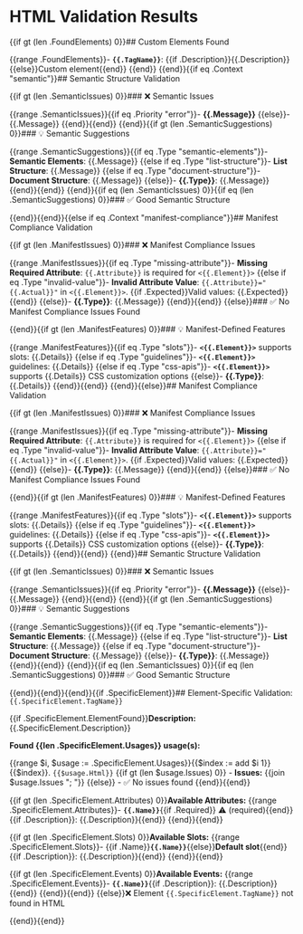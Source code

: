 # HTML Validation Results

{{if gt (len .FoundElements) 0}}## Custom Elements Found

{{range .FoundElements}}- **`{{.TagName}}`**: {{if .Description}}{{.Description}}{{else}}Custom element{{end}}
{{end}}
{{end}}{{if eq .Context "semantic"}}## Semantic Structure Validation

{{if gt (len .SemanticIssues) 0}}### ❌ Semantic Issues

{{range .SemanticIssues}}{{if eq .Priority "error"}}- **{{.Message}}**
{{else}}- {{.Message}}
{{end}}{{end}}
{{end}}{{if gt (len .SemanticSuggestions) 0}}### 💡 Semantic Suggestions

{{range .SemanticSuggestions}}{{if eq .Type "semantic-elements"}}- **Semantic Elements**: {{.Message}}
{{else if eq .Type "list-structure"}}- **List Structure**: {{.Message}}
{{else if eq .Type "document-structure"}}- **Document Structure**: {{.Message}}
{{else}}- **{{.Type}}**: {{.Message}}
{{end}}{{end}}
{{end}}{{if eq (len .SemanticIssues) 0}}{{if eq (len .SemanticSuggestions) 0}}### ✅ Good Semantic Structure

{{end}}{{end}}{{else if eq .Context "manifest-compliance"}}## Manifest Compliance Validation

{{if gt (len .ManifestIssues) 0}}### ❌ Manifest Compliance Issues

{{range .ManifestIssues}}{{if eq .Type "missing-attribute"}}- **Missing Required Attribute**: `{{.Attribute}}` is required for `<{{.Element}}>`
{{else if eq .Type "invalid-value"}}- **Invalid Attribute Value**: `{{.Attribute}}="{{.Actual}}"` in `<{{.Element}}>`. {{if .Expected}}Valid values: {{.Expected}}{{end}}
{{else}}- **{{.Type}}**: {{.Message}}
{{end}}{{end}}
{{else}}### ✅ No Manifest Compliance Issues Found

{{end}}{{if gt (len .ManifestFeatures) 0}}### 💡 Manifest-Defined Features

{{range .ManifestFeatures}}{{if eq .Type "slots"}}- **`<{{.Element}}>`** supports slots: {{.Details}}
{{else if eq .Type "guidelines"}}- **`<{{.Element}}>`** guidelines: {{.Details}}
{{else if eq .Type "css-apis"}}- **`<{{.Element}}>`** supports {{.Details}} CSS customization options
{{else}}- **{{.Type}}**: {{.Details}}
{{end}}{{end}}
{{end}}{{else}}## Manifest Compliance Validation

{{if gt (len .ManifestIssues) 0}}### ❌ Manifest Compliance Issues

{{range .ManifestIssues}}{{if eq .Type "missing-attribute"}}- **Missing Required Attribute**: `{{.Attribute}}` is required for `<{{.Element}}>`
{{else if eq .Type "invalid-value"}}- **Invalid Attribute Value**: `{{.Attribute}}="{{.Actual}}"` in `<{{.Element}}>`. {{if .Expected}}Valid values: {{.Expected}}{{end}}
{{else}}- **{{.Type}}**: {{.Message}}
{{end}}{{end}}
{{else}}### ✅ No Manifest Compliance Issues Found

{{end}}{{if gt (len .ManifestFeatures) 0}}### 💡 Manifest-Defined Features

{{range .ManifestFeatures}}{{if eq .Type "slots"}}- **`<{{.Element}}>`** supports slots: {{.Details}}
{{else if eq .Type "guidelines"}}- **`<{{.Element}}>`** guidelines: {{.Details}}
{{else if eq .Type "css-apis"}}- **`<{{.Element}}>`** supports {{.Details}} CSS customization options
{{else}}- **{{.Type}}**: {{.Details}}
{{end}}{{end}}
{{end}}## Semantic Structure Validation

{{if gt (len .SemanticIssues) 0}}### ❌ Semantic Issues

{{range .SemanticIssues}}{{if eq .Priority "error"}}- **{{.Message}}**
{{else}}- {{.Message}}
{{end}}{{end}}
{{end}}{{if gt (len .SemanticSuggestions) 0}}### 💡 Semantic Suggestions

{{range .SemanticSuggestions}}{{if eq .Type "semantic-elements"}}- **Semantic Elements**: {{.Message}}
{{else if eq .Type "list-structure"}}- **List Structure**: {{.Message}}
{{else if eq .Type "document-structure"}}- **Document Structure**: {{.Message}}
{{else}}- **{{.Type}}**: {{.Message}}
{{end}}{{end}}
{{end}}{{if eq (len .SemanticIssues) 0}}{{if eq (len .SemanticSuggestions) 0}}### ✅ Good Semantic Structure

{{end}}{{end}}{{end}}{{if .SpecificElement}}## Element-Specific Validation: `{{.SpecificElement.TagName}}`

{{if .SpecificElement.ElementFound}}**Description:** {{.SpecificElement.Description}}

**Found {{len .SpecificElement.Usages}} usage(s):**

{{range $i, $usage := .SpecificElement.Usages}}{{$index := add $i 1}}{{$index}}. `{{$usage.Html}}`
{{if gt (len $usage.Issues) 0}}   - **Issues:** {{join $usage.Issues "; "}}
{{else}}   - ✅ No issues found
{{end}}{{end}}

{{if gt (len .SpecificElement.Attributes) 0}}**Available Attributes:**
{{range .SpecificElement.Attributes}}- **`{{.Name}}`**{{if .Required}} ⚠️ (required){{end}}{{if .Description}}: {{.Description}}{{end}}
{{end}}{{end}}

{{if gt (len .SpecificElement.Slots) 0}}**Available Slots:**
{{range .SpecificElement.Slots}}- {{if .Name}}**`{{.Name}}`**{{else}}**Default slot**{{end}}{{if .Description}}: {{.Description}}{{end}}
{{end}}{{end}}

{{if gt (len .SpecificElement.Events) 0}}**Available Events:**
{{range .SpecificElement.Events}}- **`{{.Name}}`**{{if .Description}}: {{.Description}}{{end}}
{{end}}{{end}}
{{else}}❌ Element `{{.SpecificElement.TagName}}` not found in HTML

{{end}}{{end}}